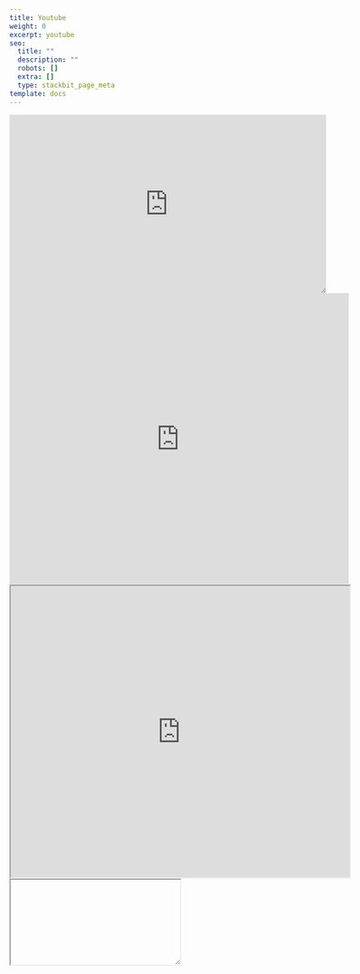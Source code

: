 ```yaml
---
title: Youtube
weight: 0
excerpt: youtube
seo:
  title: ""
  description: ""
  robots: []
  extra: []
  type: stackbit_page_meta
template: docs
---
```

<rssapp-imageboard id="C7iJGB7xoCxvNepB"></rssapp-imageboard><script src="https://widget.rss.app/v1/imageboard.js" type="text/javascript" async></script>
<iframe sandbox="allow-scripts" style="resize:both; overflow:scroll;"    width="560" height="315" src="https://www.youtube.com/embed/xGZSWvFess8"  frameborder="0" allow="accelerometer; autoplay; clipboard-write; encrypted-media; gyroscope; picture-in-picture" allowfullscreen></iframe>

<iframe width="600" height="515" src="https://www.youtube-nocookie.com/embed/xGZSWvFess8" title="YouTube video player" frameborder="0" allow="accelerometer; autoplay; clipboard-write; encrypted-media; gyroscope; picture-in-picture" allowfullscreen></iframe>

<iframe width="600" height="515" src="https://www.youtube-nocookie.com/embed/xGZSWvFess8" title="YouTube video player"  clipboard-write;  allowfullscreen></iframe>


<iframe sandbox="allow-scripts" style="resize:both; overflow:scroll;"

<iframe
